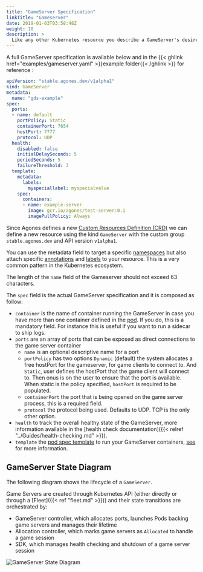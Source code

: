 ```yaml
---
title: "GameServer Specification"
linkTitle: "Gameserver"
date: 2019-01-03T03:58:48Z
weight: 10
description: >
  Like any other Kubernetes resource you describe a GameServer's desired state via a specification written in YAML or JSON to the Kubernetes API. The Agones controller will then change the actual state to the desired state.
---
```


A full GameServer specification is available below and in the {{< ghlink href="examples/gameserver.yaml" >}}example folder{{< /ghlink >}} for reference :

```yaml
apiVersion: "stable.agones.dev/v1alpha1"
kind: GameServer
metadata:
  name: "gds-example"
spec:
  ports:
  - name: default
    portPolicy: Static
    containerPort: 7654
    hostPort: 7777
    protocol: UDP
  health:
    disabled: false
    initialDelaySeconds: 5
    periodSeconds: 5
    failureThreshold: 3
  template:
    metadata:
      labels:
        myspeciallabel: myspecialvalue
    spec:
      containers:
      - name: example-server
        image: gcr.io/agones/test-server:0.1
        imagePullPolicy: Always
```

Since Agones defines a new [Custom Resources Definition (CRD)](https://kubernetes.io/docs/concepts/api-extension/custom-resources/) we can define a new resource using the kind `GameServer` with the custom group `stable.agones.dev` and API version `v1alpha1`.

You can use the metadata field to target a specific [namespaces](https://kubernetes.io/docs/concepts/overview/working-with-objects/namespaces/) 
but also attach specific [annotations](https://kubernetes.io/docs/concepts/overview/working-with-objects/annotations/) and [labels](https://kubernetes.io/docs/concepts/overview/working-with-objects/labels/) to your resource. This is a very common pattern in the Kubernetes ecosystem.

The length of the `name` field of the Gameserver should not exceed 63 characters.

The `spec` field is the actual GameServer specification and it is composed as follow:

- `container` is the name of container running the GameServer in case you have more than one container defined in the [pod](https://kubernetes.io/docs/concepts/workloads/pods/pod-overview/). If you do,  this is a mandatory field. For instance this is useful if you want to run a sidecar to ship logs.
- `ports` are an array of ports that can be exposed as direct connections to the game server container
  - `name` is an optional descriptive name for a port
  - `portPolicy` has two options `Dynamic` (default) the system allocates a free hostPort for the gameserver, for game clients to connect to.
      And `Static`, user defines the hostPort that the game client will connect to. Then onus is on the user to ensure that the port is available. When static is the policy specified, `hostPort` is required to be populated.
  - `containerPort` the port that is being opened on the game server process, this is a required field.
  - `protocol` the protocol being used. Defaults to UDP. TCP is the only other option.
- `health` to track the overall healthy state of the GameServer, more information available in the [health check documentation]({{< relref "../Guides/health-checking.md" >}}).
- `template` the [pod spec template](https://v1-10.docs.kubernetes.io/docs/reference/generated/kubernetes-api/v1.10/#podtemplatespec-v1-core) to run your GameServer containers, [see](https://kubernetes.io/docs/concepts/workloads/pods/pod-overview/#pod-templates) for more information.

## GameServer State Diagram

The following diagram shows the lifecycle of a `GameServer`. 

Game Servers are created through Kubernetes API (either directly or through a [Fleet]({{< ref "fleet.md" >}})) and their state transitions are orchestrated by:

- GameServer controller, which allocates ports, launches Pods backing game servers and manages their lifetime
- Allocation controller, which marks game servers as `Allocated` to handle a game session
- SDK, which manages health checking and shutdown of a game server session

![GameServer State Diagram](../../../diagrams/gameserver-states.dot.png)